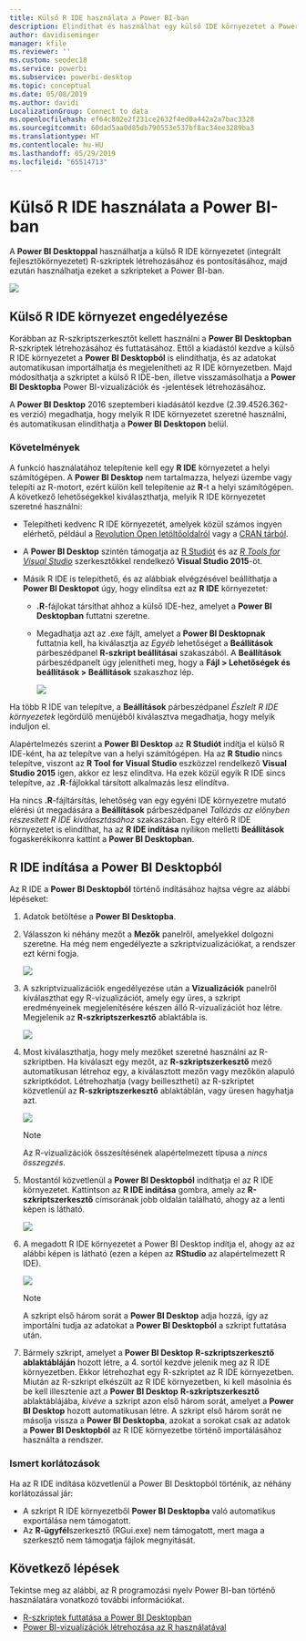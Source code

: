 ```yaml
---
title: Külső R IDE használata a Power BI-ban
description: Elindíthat és használhat egy külső IDE környezetet a Power BI-jal
author: davidiseminger
manager: kfile
ms.reviewer: ''
ms.custom: seodec18
ms.service: powerbi
ms.subservice: powerbi-desktop
ms.topic: conceptual
ms.date: 05/08/2019
ms.author: davidi
LocalizationGroup: Connect to data
ms.openlocfilehash: ef64c802e2f231ce2632f4ed0a442a2a7bac3328
ms.sourcegitcommit: 60dad5aa0d85db790553e537bf8ac34ee3289ba3
ms.translationtype: HT
ms.contentlocale: hu-HU
ms.lasthandoff: 05/29/2019
ms.locfileid: "65514713"
---
```

# <a name="use-an-external-r-ide-with-power-bi"></a>Külső R IDE használata a Power BI-ban
A **Power BI Desktoppal** használhatja a külső R IDE környezetet (integrált fejlesztőkörnyezetet) R-szkriptek létrehozásához és pontosításához, majd ezután használhatja ezeket a szkripteket a Power BI-ban.

![](media/desktop-r-ide/r-ide_1a.png)

## <a name="enable-an-external-r-ide"></a>Külső R IDE környezet engedélyezése
Korábban az R-szkriptszerkesztőt kellett használni a **Power BI Desktopban** R-szkriptek létrehozásához és futtatásához. Ettől a kiadástól kezdve a külső R IDE környezetet a **Power BI Desktopból** is elindíthatja, és az adatokat automatikusan importálhatja és megjelenítheti az R IDE környezetben. Majd módosíthatja a szkriptet a külső R IDE-ben, illetve visszamásolhatja a **Power BI Desktopba** Power BI-vizualizációk és -jelentések létrehozásához.

A **Power BI Desktop** 2016 szeptemberi kiadásától kezdve (2.39.4526.362-es verzió) megadhatja, hogy melyik R IDE környezetet szeretné használni, és automatikusan elindíthatja a **Power BI Desktopon** belül.

### <a name="requirements"></a>Követelmények
A funkció használatához telepítenie kell egy **R IDE** környezetet a helyi számítógépen. A **Power BI Desktop** nem tartalmazza, helyezi üzembe vagy telepíti az R-motort, ezért külön kell telepítenie az **R**-t a helyi számítógépen. A következő lehetőségekkel kiválaszthatja, melyik R IDE környezetet szeretné használni:

* Telepítheti kedvenc R IDE környezetét, amelyek közül számos ingyen elérhető, például a [Revolution Open letöltőoldalról](https://mran.revolutionanalytics.com/download/) vagy a [CRAN tárból](https://cran.r-project.org/bin/windows/base/).
* A **Power BI Desktop** szintén támogatja az [R Studiót](https://www.rstudio.com/) és az [*R Tools for Visual Studio*](https://beta.visualstudio.com/vs/rtvs/) szerkesztőkkel rendelkező **Visual Studio 2015**-öt.
* Másik R IDE is telepíthető, és az alábbiak elvégzésével beállíthatja a **Power BI Desktopot** úgy, hogy elindítsa ezt az **R IDE** környezetet:
  
  * **.R**-fájlokat társíthat ahhoz a külső IDE-hez, amelyet a **Power BI Desktopban** futtatni szeretne.
  * Megadhatja azt az .exe fájlt, amelyet a **Power BI Desktopnak** futtatnia kell, ha kiválasztja az *Egyéb* lehetőséget a **Beállítások** párbeszédpanel **R-szkript beállításai** szakaszából. A **Beállítások** párbeszédpanelt úgy jelenítheti meg, hogy a **Fájl > Lehetőségek és beállítások > Beállítások** szakaszhoz lép.
    
    ![](media/desktop-r-ide/r-ide_1b.png)

Ha több R IDE van telepítve, a **Beállítások** párbeszédpanel *Észlelt R IDE környezetek* legördülő menüjéből kiválasztva megadhatja, hogy melyik induljon el.

Alapértelmezés szerint a **Power BI Desktop** az **R Studiót** indítja el külső R IDE-ként, ha az telepítve van a helyi számítógépen. Ha az **R Studio** nincs telepítve, viszont az **R Tool for Visual Studio** eszközzel rendelkező **Visual Studio 2015** igen, akkor ez lesz elindítva. Ha ezek közül egyik R IDE sincs telepítve, az **.R**-fájlokkal társított alkalmazás lesz elindítva.

Ha nincs **.R**-fájltársítás, lehetőség van egy egyéni IDE környezetre mutató elérési út megadására a **Beállítások** párbeszédpanel *Tallózás az előnyben részesített R IDE kiválasztásához* szakaszában. Egy eltérő R IDE környezetet is elindíthat, ha az **R IDE indítása** nyílikon melletti **Beállítások** fogaskerékikonra kattint a **Power BI Desktopban**.

## <a name="launch-an-r-ide-from-power-bi-desktop"></a>R IDE indítása a Power BI Desktopból
Az R IDE a **Power BI Desktopból** történő indításához hajtsa végre az alábbi lépéseket:

1. Adatok betöltése a **Power BI Desktopba**.
2. Válasszon ki néhány mezőt a **Mezők** panelről, amelyekkel dolgozni szeretne. Ha még nem engedélyezte a szkriptvizualizációkat, a rendszer ezt kérni fogja.
   
   ![](media/desktop-r-ide/r-ide_3.png)
3. A szkriptvizualizációk engedélyezése után a **Vizualizációk** panelről kiválaszthat egy R-vizualizációt, amely egy üres, a szkript eredményeinek megjelenítésére készen álló R-vizualizációt hoz létre. Megjelenik az **R-szkriptszerkesztő** ablaktábla is.
   
   ![](media/desktop-r-ide/r-ide_4.png)
4. Most kiválaszthatja, hogy mely mezőket szeretné használni az R-szkriptben. Ha kiválaszt egy mezőt, az **R-szkriptszerkesztő** mező automatikusan létrehoz egy, a kiválasztott mezőn vagy mezőkön alapuló szkriptkódot. Létrehozhatja (vagy beillesztheti) az R-szkriptet közvetlenül az **R-szkriptszerkesztő** ablaktáblán, vagy üresen hagyhatja azt.
   
   ![](media/desktop-r-ide/r-ide_5.png)
   
   > [!NOTE]
   > Az R-vizualizációk összesítésének alapértelmezett típusa a *nincs összegzés*.
   > 
   > 
5. Mostantól közvetlenül a **Power BI Desktopból** indíthatja el az R IDE környezetet. Kattintson az **R IDE indítása** gombra, amely az **R-szkriptszerkesztő** címsorának jobb oldalán található, ahogy az a lenti képen is látható.
   
   ![](media/desktop-r-ide/r-ide_6.png)
6. A megadott R IDE környezetet a Power BI Desktop indítja el, ahogy az az alábbi képen is látható (ezen a képen az **RStudio** az alapértelmezett R IDE).
   
   ![](media/desktop-r-ide/r-ide_7.png)
   
   > [!NOTE]
   > A szkript első három sorát a **Power BI Desktop** adja hozzá, így az importálni tudja az adatokat a **Power BI Desktopból** a szkript futtatása után.
   > 
   > 
7. Bármely szkript, amelyet a **Power BI Desktop** **R-szkriptszerkesztő ablaktábláján** hozott létre, a 4. sortól kezdve jelenik meg az R IDE környezetben. Ekkor létrehozhat egy R-szkriptet az R IDE környezetben. Miután az R-szkript elkészült az R IDE környezetben, ki kell másolnia és be kell illesztenie azt a **Power BI Desktop** **R-szkriptszerkesztő** ablaktáblájába, *kivéve* a szkript azon első három sorát, amelyet a **Power BI Desktop** hozott automatikusan létre. A szkript első három sorát ne másolja vissza a **Power BI Desktopba**, azokat a sorokat csak az adatok a **Power BI Desktopból** az R IDE környezetbe történő importálásához használta a rendszer.

### <a name="known-limitations"></a>Ismert korlátozások
Ha az R IDE indítása közvetlenül a Power BI Desktopból történik, az néhány korlátozással jár:

* A szkript R IDE környezetből **Power BI Desktopba** való automatikus exportálása nem támogatott.
* Az **R-ügyfél**szerkesztő (RGui.exe) nem támogatott, mert maga a szerkesztő nem támogatja fájlok megnyitását.

## <a name="next-steps"></a>Következő lépések
Tekintse meg az alábbi, az R programozási nyelv Power BI-ban történő használatára vonatkozó további információkat.

* [R-szkriptek futtatása a Power BI Desktopban](desktop-r-scripts.md)
* [Power BI-vizualizációk létrehozása az R használatával](desktop-r-visuals.md)

